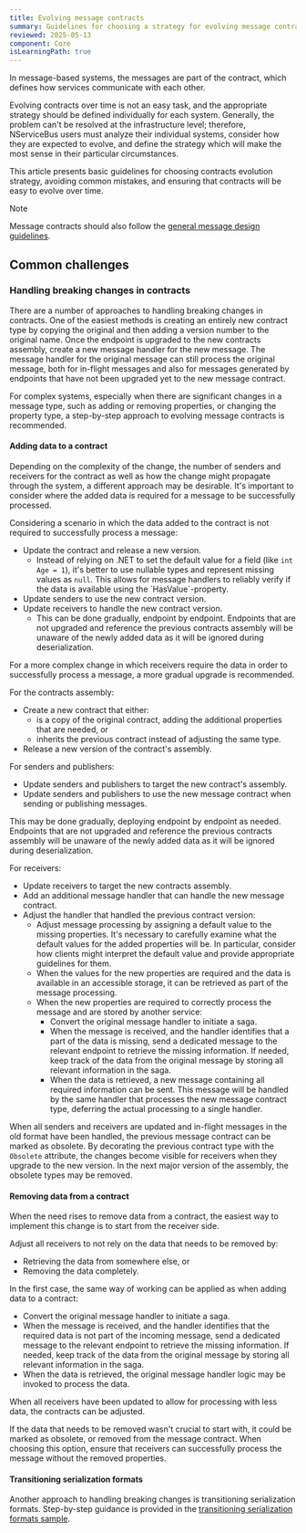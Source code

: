 ```yaml
---
title: Evolving message contracts
summary: Guidelines for choosing a strategy for evolving message contracts
reviewed: 2025-05-13
component: Core
isLearningPath: true
---
```


In message-based systems, the messages are part of the contract, which defines how services communicate with each other.

Evolving contracts over time is not an easy task, and the appropriate strategy should be defined individually for each system. Generally, the problem can't be resolved at the infrastructure level; therefore, NServiceBus users must analyze their individual systems, consider how they are expected to evolve, and define the strategy which will make the most sense in their particular circumstances.

This article presents basic guidelines for choosing contracts evolution strategy, avoiding common mistakes, and ensuring that contracts will be easy to evolve over time.

> [!NOTE]
> Message contracts should also follow the [general message design guidelines](/nservicebus/messaging/messages-events-commands.md#designing-messages).

## Common challenges

### Handling breaking changes in contracts

There are a number of approaches to handling breaking changes in contracts. One of the easiest methods is creating an entirely new contract type by copying the original and then adding a version number to the original name. Once the endpoint is upgraded to the new contracts assembly, create a new message handler for the new message. The message handler for the original message can still process the original message, both for in-flight messages and also for messages generated by endpoints that have not been upgraded yet to the new message contract.

For complex systems, especially when there are significant changes in a message type, such as adding or removing properties, or changing the property type, a step-by-step approach to evolving message contracts is recommended.

#### Adding data to a contract

Depending on the complexity of the change, the number of senders and receivers for the contract as well as how the change might propagate through the system, a different approach may be desirable. It's important to consider where the added data is required for a message to be successfully processed.

Considering a scenario in which the data added to the contract is not required to successfully process a message:

* Update the contract and release a new version.
  * Instead of relying on .NET to set the default value for a field (like `int Age = 1`), it's better to use nullable types and represent missing values as `null`. This allows for message handlers to reliably verify if the data is available using the ´HasValue´-property.
* Update senders to use the new contract version.
* Update receivers to handle the new contract version.
  * This can be done gradually, endpoint by endpoint. Endpoints that are not upgraded and reference the previous contracts assembly will be unaware of the newly added data as it will be ignored during deserialization.

For a more complex change in which receivers require the data in order to successfully process a message, a more gradual upgrade is recommended.

For the contracts assembly:

* Create a new contract that either:
  * is a copy of the original contract, adding the additional properties that are needed, or
  * inherits the previous contract instead of adjusting the same type.
* Release a new version of the contract's assembly.

For senders and publishers:

* Update senders and publishers to target the new contract's assembly.
* Update senders and publishers to use the new message contract when sending or publishing messages.

This may be done gradually, deploying endpoint by endpoint as needed. Endpoints that are not upgraded and reference the previous contracts assembly will be unaware of the newly added data as it will be ignored during deserialization.

For receivers:

* Update receivers to target the new contracts assembly.
* Add an additional message handler that can handle the new message contract.
* Adjust the handler that handled the previous contract version:
  * Adjust message processing by assigning a default value to the missing properties. It's necessary to carefully examine what the default values for the added properties will be. In particular, consider how clients might interpret the default value and provide appropriate guidelines for them.
  * When the values for the new properties are required and the data is available in an accessible storage, it can be retrieved as part of the message processing.
  * When the new properties are required to correctly process the message and are stored by another service:
    * Convert the original message handler to initiate a saga.
    * When the message is received, and the handler identifies that a part of the data is missing, send a dedicated message to the relevant endpoint to retrieve the missing information. If needed, keep track of the data from the original message by storing all relevant information in the saga.
    * When the data is retrieved, a new message containing all required information can be sent. This message will be handled by the same handler that processes the new message contract type, deferring the actual processing to a single handler.

When all senders and receivers are updated and in-flight messages in the old format have been handled, the previous message contract can be marked as obsolete. By decorating the previous contract type with the `Obsolete` attribute, the changes become visible for receivers when they upgrade to the new version. In the next major version of the assembly, the obsolete types may be removed.

#### Removing data from a contract

When the need rises to remove data from a contract, the easiest way to implement this change is to start from the receiver side.

Adjust all receivers to not rely on the data that needs to be removed by:

* Retrieving the data from somewhere else, or
* Removing the data completely.

In the first case, the same way of working can be applied as when adding data to a contract:

* Convert the original message handler to initiate a saga.
* When the message is received, and the handler identifies that the required data is not part of the incoming message, send a dedicated message to the relevant endpoint to retrieve the missing information. If needed, keep track of the data from the original message by storing all relevant information in the saga.
* When the data is retrieved, the original message handler logic may be invoked to process the data.

When all receivers have been updated to allow for processing with less data, the contracts can be adjusted.

If the data that needs to be removed wasn't crucial to start with, it could be marked as obsolete, or removed from the message contract. When choosing this option, ensure that receivers can successfully process the message without the removed properties.

#### Transitioning serialization formats

Another approach to handling breaking changes is transitioning serialization formats. Step-by-step guidance is provided in the [transitioning serialization formats sample](/samples/serializers/transitioning-formats/).
